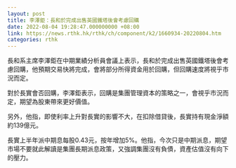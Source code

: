 ```yaml
---
layout: post
title: 李澤鉅：長和於完成出售英國鐵塔後會考慮回購
date: 2022-08-04 19:28:47.000000000 +08:00
link: https://news.rthk.hk/rthk/ch/component/k2/1660934-20220804.htm
categories: rthk
---
```


長和系主席李澤鉅在中期業績分析員會議上表示，長和於完成出售英國鐵塔後會考慮回購，他預期交易快將完成，會將部分所得資金用於回購，但回購速度將視乎市況而定。

對於長實會否回購，李澤鉅表示，回購是集團管理資本的策略之一，會視乎市況而定，期望為股東帶來更好價值。

另外，他指，即使利率上升對長實的影響不大，在扣除借貸後，長實持有現金淨額約139億元。

長實上半年派中期息每股0.43元，按年增加5%。他指，今次只是中期派息，期望市場不要就此解讀是集團長期派息政策，又強調集團沒有負債，資產估值沒有向下的壓力。
